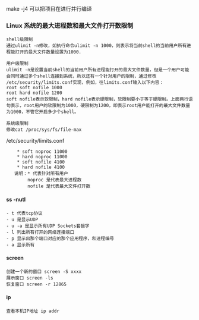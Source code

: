 make -j4  可以把项目在进行并行编译


### Linux 系统的最大进程数和最大文件打开数限制

    shell级限制
    通过ulimit -n修改，如执行命令ulimit -n 1000，则表示将当前shell的当前用户所有进程能打开的最大文件数量设置为1000.
    
    用户级限制  
    ulimit -n是设置当前shell的当前用户所有进程能打开的最大文件数量，但是一个用户可能会同时通过多个shell连接到系统，所以还有一个针对用户的限制，通过修改 /etc/security/limits.conf实现，例如，往limits.conf输入以下内容：
    root soft nofile 1000
    root hard nofile 1200
    soft nofile表示软限制，hard nofile表示硬限制，软限制要小于等于硬限制。上面两行语句表示，root用户的软限制为1000，硬限制为1200，即表示root用户能打开的最大文件数量为1000，不管它开启多少个shell。
    
    系统级限制
    修改cat /proc/sys/fs/file-max


/etc/security/limits.conf

        * soft noproc 11000
        * hard noproc 11000
        * soft nofile 4100
        * hard nofile 4100 
       说明：* 代表针对所有用户
            noproc 是代表最大进程数
            nofile 是代表最大文件打开数 
            
#### ss -nutl
    - t 代表tcp协议     
    - u 是显示UDP 
    - u -a 是显示所有UDP Sockets套接字
    - l 列出所有打开的网络连接端口
    - p 显示出那个端口对应的那个应用程序，和进程编号
    - a 显示所有
    
#### screen
    创建一个新的窗口 screen -S xxxx
    展示窗口 screen -ls 
    恢复窗口 screen -r 12865
    
#### ip
    查看本机IP地址 ip addr